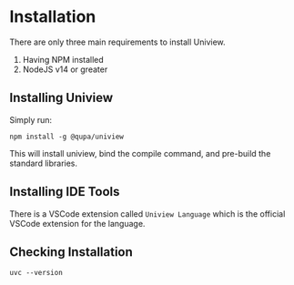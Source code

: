 # Installation

There are only three main requirements to install Uniview.
1. Having NPM installed
2. NodeJS v14 or greater


## Installing Uniview
Simply run:
```
npm install -g @qupa/uniview
```
This will install uniview, bind the compile command, and pre-build the standard libraries.

## Installing IDE Tools
There is a VSCode extension called `Uniview Language` which is the official VSCode extension for the language.

## Checking Installation
```
uvc --version
```
